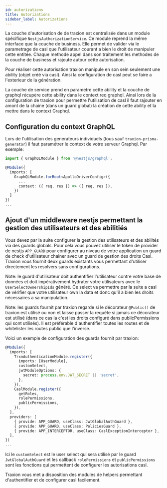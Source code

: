 ```yaml
---
id: autorizations
title: Autorizations
sidebar_label: Autorizations
---
```


La couche d'autorisation de de traxion est centralisée dans un module spécifique `NestjsAuthorizationService`. Ce module reprend la même interface que la couche de business. Elle permet de valider via le parametrage de casl que l'utilisateur courant a bien le droit de manipuler cette entitée. Chaque methode appel dans son traitement les methodes de la couche de business et rajoute autour cette autorisation.

Pour réaliser cette autorisation traxion manipule en son sein seulement une ability (objet créé via casl). Ainsi la configuration de casl peut se faire a l'exterieur de la génération.

La couche de service prend en parametre cette ability et la couche de graphql récupère cette ability dans le context req graphql. Ainsi lors de la configuration de traxion pour permettre l'utilisation de casl il faut rajouter en amont de la chaine (dans un guard global) la création de cette ability et la mettre dans le context Graphql.

## Configuration du context GraphQL

Lors de l'utilisation des generateurs individuels (tous sauf `traxion-prisma-generator`) il faut paramétrer le context de votre serveur Graphql. Par exemple:

```ts
import { GraphQLModule } from '@nestjs/graphql';

@Module({
  imports: [
    GraphQLModule.forRoot<ApolloDriverConfig>({
      ...
      context: ({ req, res }) => ({ req, res }),
    })
  ]
})
...
```

## Ajout d'un middleware nestjs permettant la gestion des utilisateurs et des abilitiés

Vous devez par la suite configurer la gestion des utilisateurs et des abilités via des guards globals. Pour cela vous pouvez utiliser le token de provider de nestjs `APP_GUARD` pour configurer au niveau de votre application un guard de check d'utilisateur chainer avec un guard de gestion des droits Casl. Traxion vous fournit deux guards existants vous permettant d'utiliser directement les resolvers sans configurations.

Note: le guard d'utilisateur doit authentifier l'utilisateur contre votre base de données et doit impérativement hydrater votre utilisateurs avec le `UserSelectOwnershipIds` généré. Ce select va permettre par la suite a casl de vérifier que votre utilisateur own la data et donc qu'il a bien les droits nécessaires a sa manipulation.

Note: les guards fournit par traxion regarde si le décorateur `@Public()` de traxion est utilisé ou non et laisse passer la requête si jamais ce décorateur est utilisé (dans ce cas la c'est les droits configuré dans publicPermissions qui sont utilisés). Il est préférable d'authentifier toutes les routes et de whitelister les routes public que l'inverse.

Voici un exemple de configuration des guards fournit par traxion:

```ts
@Module({
  imports: [
    TrxnAuthenticationModule.register({
      imports: [UserModule],
      customSelect,
      jwtModuleOptions: {
        secret: process.env.JWT_SECRET || 'secret',
      },
    }),
    CaslModule.register({
      getRoles,
      rolePermissions,
      publicPermissions,
    }),
  ],
  providers: [
    { provide: APP_GUARD, useClass: JwtGlobalAuthGuard },
    { provide: APP_GUARD, useClass: PoliciesGuard },
    { provide: APP_INTERCEPTOR, useClass: CaslExceptionInterceptor },
  ],
})
...
```

Ici le `customSelect` est le user select qui sera utilisé par le guard `JwtGlobalAuthGuard` et les callback `rolePermissions` et `publicPermissions` sont les fonctions qui permettent de configurer les autorisations casl.

Traxion vous met a disposition des modules de helpers permettant d'authentifier et de configurer casl facilement.
